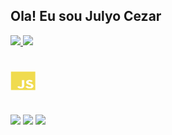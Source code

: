 ## Ola! Eu sou Julyo Cezar

 <div>
  <a href="https://github.com/andrefreddi">
  <img height="180em" src="https://github-readme-stats.vercel.app/api?username=julyo-cezar&show_icons=true&theme=dracula&include_all_commits=true&count_private=true"/>
  <img height="180em" src="https://github-readme-stats.vercel.app/api/top-langs/?username=julyo-cezar&layout=compact&langs_count=7&theme=dracula"/>
</div>

#

 <div>
    <img align="center" alt="Js" height="30" width="40" src="https://raw.githubusercontent.com/devicons/devicon/master/icons/javascript/javascript-plain.svg">
 </div>
 
 #
 
 <div>
   <a href="https://www.instagram.com/_julyo_cezar_/" target="_blank"><img src="https://img.shields.io/badge/-Instagram-%23E4405F?style=for-the-badge&logo=instagram&logoColor=white" target="_blank"></a> 
   <a href = "mailto:silvamascarello2017@gmail.com"><img src="https://img.shields.io/badge/-Gmail-%23333?style=for-the-badge&logo=gmail&logoColor=white" target="_blank"></a>
  <a href="https://www.linkedin.com/in/julyo-cezar-ba022b2b6/" target="_blank"><img src="https://img.shields.io/badge/-LinkedIn-%230077B5?style=for-the-badge&logo=linkedin&logoColor=white" target="_blank"></a> 
 </div> 
